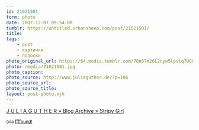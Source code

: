```yaml
---
id: 21021501
form: photo
date: 2007-12-07 09:54:00
tumblr: https://untitled.urbansheep.com/post/21021501/
title:
tags:
    - post
    - картинки
    - полоски
photo_original_url: https://64.media.tumblr.com/78n67m26L2nyw5lpvtq7UQUN_500.jpg
photo: /media/21021501.jpg
photo_caption: 
photo_source: http://www.juliaguther.de/?p=106
photo_source_url:
photo_source_title:
layout: post-photo.njk
---
```


<p><a href="http://www.juliaguther.de/?p=106">J U L I A G U T H E R » Blog Archive » Stripy Girl</a></p>

<p><small>(via <a href="http://ffffound.com/image/752e441ba67499e1f56519bd0e64aa4c0339378c?c=156584">ffffound!</a></small></p>
